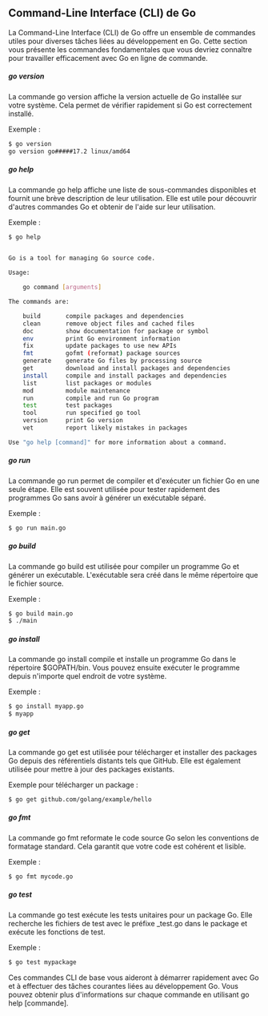 ## Command-Line Interface (CLI) de Go
La Command-Line Interface (CLI) de Go offre un ensemble de commandes utiles pour diverses tâches liées au développement en Go. Cette section vous présente les commandes fondamentales que vous devriez connaître pour travailler efficacement avec Go en ligne de commande.

##### go version
La commande go version affiche la version actuelle de Go installée sur votre système. Cela permet de vérifier rapidement si Go est correctement installé.

Exemple :

```bash
$ go version
go version go#####17.2 linux/amd64
```
##### go help
La commande go help affiche une liste de sous-commandes disponibles et fournit une brève description de leur utilisation. Elle est utile pour découvrir d'autres commandes Go et obtenir de l'aide sur leur utilisation.

Exemple :

```bash
$ go help


Go is a tool for managing Go source code.

Usage:

    go command [arguments]

The commands are:

    build       compile packages and dependencies
    clean       remove object files and cached files
    doc         show documentation for package or symbol
    env         print Go environment information
    fix         update packages to use new APIs
    fmt         gofmt (reformat) package sources
    generate    generate Go files by processing source
    get         download and install packages and dependencies
    install     compile and install packages and dependencies
    list        list packages or modules
    mod         module maintenance
    run         compile and run Go program
    test        test packages
    tool        run specified go tool
    version     print Go version
    vet         report likely mistakes in packages

Use "go help [command]" for more information about a command.
```

##### go run
La commande go run permet de compiler et d'exécuter un fichier Go en une seule étape. Elle est souvent utilisée pour tester rapidement des programmes Go sans avoir à générer un exécutable séparé.

Exemple :

```bash
$ go run main.go
```

##### go build
La commande go build est utilisée pour compiler un programme Go et générer un exécutable. L'exécutable sera créé dans le même répertoire que le fichier source.

Exemple :

```bash
$ go build main.go
$ ./main
```

##### go install
La commande go install compile et installe un programme Go dans le répertoire $GOPATH/bin. Vous pouvez ensuite exécuter le programme depuis n'importe quel endroit de votre système.

Exemple :

```bash
$ go install myapp.go
$ myapp
```

##### go get
La commande go get est utilisée pour télécharger et installer des packages Go depuis des référentiels distants tels que GitHub. Elle est également utilisée pour mettre à jour des packages existants.

Exemple pour télécharger un package :

```bash
$ go get github.com/golang/example/hello
```

##### go fmt
La commande go fmt reformate le code source Go selon les conventions de formatage standard. Cela garantit que votre code est cohérent et lisible.

Exemple :

```bash
$ go fmt mycode.go
```

##### go test
La commande go test exécute les tests unitaires pour un package Go. Elle recherche les fichiers de test avec le préfixe _test.go dans le package et exécute les fonctions de test.

Exemple :

```bash
$ go test mypackage
```

Ces commandes CLI de base vous aideront à démarrer rapidement avec Go et à effectuer des tâches courantes liées au développement Go. Vous pouvez obtenir plus d'informations sur chaque commande en utilisant go help [commande].